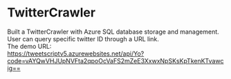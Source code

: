 # TwitterCrawler
Built a TwitterCrawler with Azure SQL database storage and management. User can query specific twitter ID through a URL link.  
The demo URL:  
https://tweetscriptv5.azurewebsites.net/api/Yo?code=vAYQwVHJUpNVFta2qpoOcVaFS2mZeE3XxwxNpSKsKpTkenKTvawcig==
